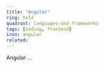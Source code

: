 ```yaml
---
title: "Angular"
ring: hold
quadrant: languages-and-frameworks
tags: [coding, frontend]
icon: angular
related:
---
```


Angular ...
